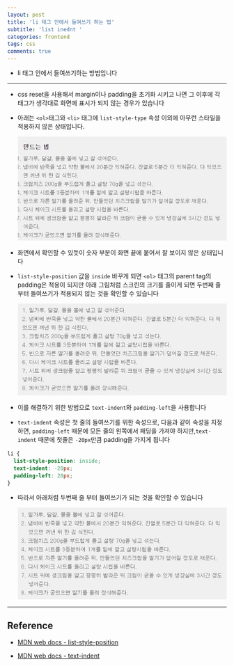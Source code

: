 ```yaml
---
layout: post
title: 'li 태그 안에서 들여쓰기 하는 법'
subtitle: 'list inednt '
categories: frontend
tags: css
comments: true
---
```


- li 태그 안에서 들여쓰기하는 방법입니다

---

- css reset을 사용해서 margin이나 padding을 초기화 시키고 나면 그 이후에 각 태그가 생각대로 화면에 표시가 되지 않는 경우가 있습니다

- 아래는 `<ol>`태그와 `<li>` 태그에 `list-style-type` 속성 이외에 아무런 스타일을 적용하지 않은 상태입니다.

  <img src = "https://github.com/ibtg/ibtg.github.io/blob/master/assets/img/post_img/2020-08-16-list-indent1.JPG?raw=true">

- 화면에서 확인할 수 있듯이 숫자 부분이 화면 끝에 붙어서 잘 보이지 않은 상태입니다

* `list-style-position` 값을 `inside` 바꾸게 되면 `<ol>` 태그의 parent tag의 padding은 적용이 되지만 아래 그림처럼 스크린의 크기를 줄이게 되면 두번째 줄 부터 들여쓰기가 적용되지 않는 것을 확인할 수 있습니다

  <img src = "https://github.com/ibtg/ibtg.github.io/blob/master/assets/img/post_img/2020-08-16-list-indent2.JPG?raw=true">

- 이를 해결하기 위한 방법으로 `text-indent`와 `padding-left`을 사용합니다

- `text-indent` 속성은 첫 줄의 들여쓰기를 위한 속성으로, 다음과 같이 속성을 지정하면, `padding-left` 때문에 모든 줄의 왼쪽에서 패딩을 가져야 하지만,`text-indent` 때문에 첫줄은 `-20px`만큼 padding을 가지게 됩니다

```css
li {
  list-style-position: inside;
  text-indent: -20px;
  padding-left: 20px;
}
```

- 따라서 아래처럼 두번째 줄 부터 들여쓰기가 되는 것을 확인할 수 있습니다

  <img src = "https://github.com/ibtg/ibtg.github.io/blob/master/assets/img/post_img/2020-08-16-list-indent3.JPG?raw=true">

---

## Reference

- [MDN web docs - list-style-position](https://developer.mozilla.org/en-US/docs/Web/CSS/list-style-position)

- [MDN web docs - text-indent](https://developer.mozilla.org/en-US/docs/Web/CSS/text-indent)
